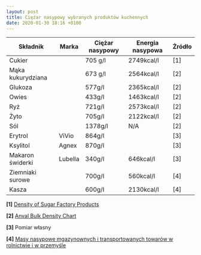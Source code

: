 ```yaml
---
layout: post
title: Ciężar nasypowy wybranych produktów kuchennych
date: 2020-01-30 18:16 +0100
---
```

<!--more-->
|  Składnik         |  Marka  | Ciężar nasypowy |  Energia nasypowa | Żródło |
|-------------------|---------|-----------------|-------------------|--------|
| Cukier            |         | 705 g/l         | 2749kcal/l        | [1]    |
| Mąka kukurydziana |         | 673 g/l         | 2564kcal/l        | [2]    |
| Glukoza           |         | 577g/l          | 2365kcal/l        | [2]    |
| Owies             |         | 433g/l          | 1463kcal/l        | [2]    |
| Ryż               |         | 721g/l          | 2573kcal/l        | [2]    |
| Żyto              |         | 705g/l          | 2122kcal/l        | [2]    |
| Sól               |         | 1378g/l         | N/A               | [2]    |
| Erytrol           | ViVio   | 864g/l          |                   | [3]    |
| Ksylitol          | Agnex   | 870g/l          |                   | [3]    |
| Makaron świderki  | Lubella | 340g/l          | 646kcal/l         | [3]    |
| Ziemniaki surowe  |         | 700g/l          | 560kcal/l         | [4]    |
| Kasza             |         | 600g/l          | 2130kcal/l        | [4]    |



**[1]** [Density of Sugar Factory Products](http://www.sugartech.co.za/density/index.php)

**[2]** [Anval Bulk Density Chart](http://www.anval.net/downloads/bulk%20density%20chart.pdf)

**[3]** Pomiar własny

**[4]** [Masy nasypowe mgazynownych i transportowanych towarów w rolnictwie i w przemyśle](http://www.zbiorniki-silosy.pl/masy-nasypowe.html)
